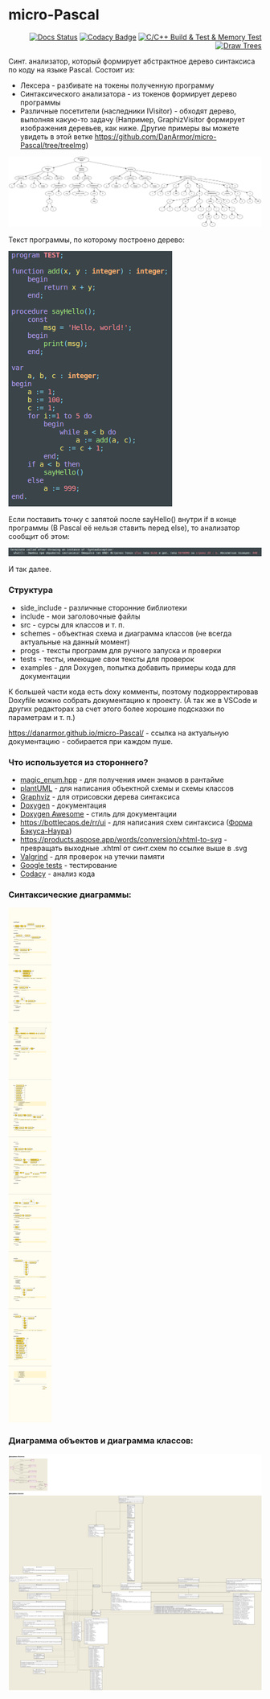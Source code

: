 # micro-Pascal

<div align="right">
  
[![Docs Status](https://github.com/DanArmor/micro-Pascal/actions/workflows/main.yaml/badge.svg)](https://github.com/DanArmor/micro-Pascal/actions/workflows/main.yaml)
[![Codacy Badge](https://app.codacy.com/project/badge/Grade/530fd16dd67b4fd991f94483a8347503)](https://www.codacy.com/gh/DanArmor/micro-Pascal/dashboard?utm_source=github.com&amp;utm_medium=referral&amp;utm_content=DanArmor/micro-Pascal&amp;utm_campaign=Badge_Grade)
[![C/C++ Build & Test & Memory Test](https://github.com/DanArmor/micro-Pascal/actions/workflows/c-cpp.yml/badge.svg)](https://github.com/DanArmor/micro-Pascal/actions/workflows/c-cpp.yml)
[![Draw Trees](https://github.com/DanArmor/micro-Pascal/actions/workflows/draw.yml/badge.svg)](https://github.com/DanArmor/micro-Pascal/actions/workflows/draw.yml)
  
</div>

Синт. анализатор, который формирует абстрактное дерево синтаксиса по коду на языке Pascal.
Состоит из:
* Лексера - разбивате на токены полученную программу
* Синтаксического анализатора - из токенов формирует дерево программы
* Различные посетители (наследники IVisitor) - обходят дерево, выполняя какую-то задачу (Например, GraphizVisitor формирует изображения деревьев, как ниже. Другие примеры вы можете увидеть в этой ветке https://github.com/DanArmor/micro-Pascal/tree/treeImg)

![Изображение дерева, если вы видите этот текст - у вас не прогрузилось](forReadme/exmp1.svg)

Текст программы, по которому построено дерево:

![Изображение с подсветкой синтаксиса](forReadme/exmp2hl.png)

Если поставить точку с запятой после sayHello() внутри if в конце программы (В Pascal её нельзя ставить перед else), то анализатор сообщит об этом:

![Изображение с сообщением об ошибке](forReadme/exmp1Er.png)

И так далее. 

### Структура


* side_include - различные сторонние библиотеки
* include - мои заголовочные файлы
* src - сурсы для классов и т. п.
* schemes - объектная схема и диаграмма классов (не всегда актуальные на данный момент)
* progs - тексты программ для ручного запуска и проверки
* tests - тесты, имеющие свои тексты для проверок
* examples - для Doxygen, попытка добавить примеры кода для документации

К большей части кода есть doxy комменты, поэтому подкорректировав Doxyfile можно собрать документацию к проекту. (А так же в VSCode и других редакторах за счет этого более хорошие подсказки по параметрам и т. п.)

https://danarmor.github.io/micro-Pascal/ - ссылка на актуальную документацию - собирается при каждом пуше.

### Что используется из стороннего?
* [magic_enum.hpp](https://github.com/Neargye/magic_enum) - для получения имен энамов в рантайме 
* [plantUML](https://github.com/plantuml/plantuml) - для написания объектной схемы и схемы классов 
* [Graphviz](https://gitlab.com/graphviz/graphviz) - для отрисовски дерева синтаксиса
* [Doxygen](https://github.com/doxygen/doxygen) - документация 
* [Doxygen Awesome](https://jothepro.github.io/doxygen-awesome-css/) - стиль для документации 
* https://bottlecaps.de/rr/ui - для написания схем синтаксиса ([Форма Бэкуса-Наура](https://ru.wikipedia.org/wiki/%D0%A4%D0%BE%D1%80%D0%BC%D0%B0_%D0%91%D1%8D%D0%BA%D1%83%D1%81%D0%B0_%E2%80%94_%D0%9D%D0%B0%D1%83%D1%80%D0%B0))
* https://products.aspose.app/words/conversion/xhtml-to-svg - превращать выходные .xhtml от синт.схем по ссылке выше в .svg
* [Valgrind](https://valgrind.org/) - для проверок на утечки памяти
* [Google tests](https://github.com/google/googletest) - тестирование
* [Codacy](https://codacy.com/) - анализ кода

### Синтаксические диаграммы:
![Изображение схемы синтаксиса](forReadme/diagram.svg)

### Диаграмма объектов и диаграмма классов:
![Диаграмма объектов и диаграмма классов](schemes/scheme.png)

